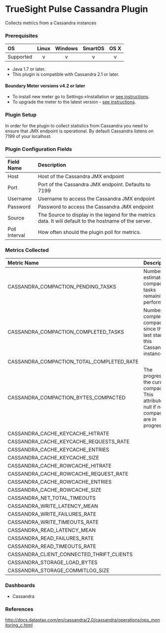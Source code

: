 # TrueSight Pulse Cassandra Plugin 

Collects metrics from a Cassandra instances

### Prerequisites

|     OS    | Linux | Windows | SmartOS | OS X |
|:----------|:-----:|:-------:|:-------:|:----:|
| Supported |   v   |    v    |    v    |  v   |

* Java 1.7 or later.
* This plugin is compatible with Cassandra 2.1 or later.

#### Boundary Meter versions v4.2 or later

- To install new meter go to Settings->Installation or [see instructions](https://help.boundary.com/hc/en-us/sections/200634331-Installation).
- To upgrade the meter to the latest version - [see instructions](https://help.boundary.com/hc/en-us/articles/201573102-Upgrading-the-Boundary-Meter).

### Plugin Setup

In order for the plugin to collect statistics from Cassandra you need to ensure that JMX endpoint is operational. By default Cassandra listens on 7199 of your localhost.

### Plugin Configuration Fields

|Field Name    | Description                                                                                              |
|:-------------|:---------------------------------------------------------------------------------------------------------|
| Host          | Host of the Cassandra JMX endpoint                |
| Port          | Port of the Cassandra JMX endpoint. Defaults to 7199         |
| Username      | Username to access the Cassandra JMX endpoint |
| Password      | Password to access the Cassandra JMX endpoint |
| Source        | The Source to display in the legend for the metrics data.  It will default to the hostname of the server.|
| Poll Interval | How often should the plugin poll for metrics. |

### Metrics Collected

|Metric Name                                   |Description                                                               |
|:---------------------------------------------|:-------------------------------------------------------------------------|
|  CASSANDRA_COMPACTION_PENDING_TASKS | Number of estimated compaction tasks remaining to perform |
| CASSANDRA_COMPACTION_COMPLETED_TASKS | Number of completed compactions since the last start of this Cassandra instance | 
| CASSANDRA_COMPACTION_TOTAL_COMPLETED_RATE |
| CASSANDRA_COMPACTION_BYTES_COMPACTED | The progress of the current compaction. This attribute is null if no compactions are in progress. |
| CASSANDRA_CACHE_KEYCACHE_HITRATE |
| CASSANDRA_CACHE_KEYCACHE_REQUESTS_RATE |
| CASSANDRA_CACHE_KEYCACHE_ENTRIES |
| CASSANDRA_CACHE_KEYCACHE_SIZE |
| CASSANDRA_CACHE_ROWCACHE_HITRATE |
| CASSANDRA_CACHE_ROWCACHE_REQUEST_RATE |
| CASSANDRA_CACHE_ROWCACHE_ENTRIES |
| CASSANDRA_CACHE_ROWCACHE_SIZE |
| CASSANDRA_NET_TOTAL_TIMEOUTS |
| CASSANDRA_WRITE_LATENCY_MEAN |
| CASSANDRA_WRITE_FAILURES_RATE
| CASSANDRA_WRITE_TIMEOUTS_RATE
| CASSANDRA_READ_LATENCY_MEAN
| CASSANDRA_READ_FAILURES_RATE
| CASSANDRA_READ_TIMEOUTS_RATE
| CASSANDRA_CLIENT_CONNECTED_THRIFT_CLIENTS |
| CASSANDRA_STORAGE_LOAD_BYTES |
| CASSANDRA_STORAGE_COMMITLOG_SIZE |

### Dashboards

- Cassandra

### References

http://docs.datastax.com/en/cassandra/2.0/cassandra/operations/ops_monitoring_c.html
